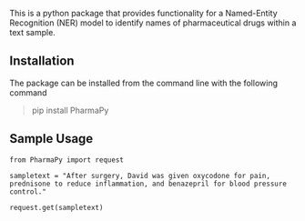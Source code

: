 This is a python package that provides functionality for a Named-Entity Recognition (NER) model 
to identify names of pharmaceutical drugs within a text sample.


## Installation

The package can be installed from the command line with the following command

> pip install PharmaPy

## Sample Usage

`from PharmaPy import request`

`sampletext = "After surgery, David was given oxycodone for pain, prednisone to reduce inflammation, and benazepril for blood pressure control."`

`request.get(sampletext)`


